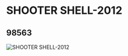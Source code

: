 # SHOOTER SHELL-2012
## 98563
![SHOOTER SHELL-2012](https://lc-www-live-s.legocdn.com/media/bricks/5/2/4652054.jpg)